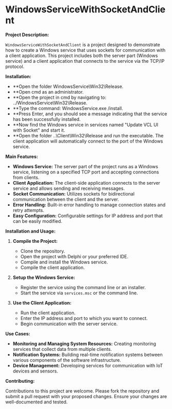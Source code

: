 # WindowsServiceWithSocketAndClient

**Project Description:**

`WindowsServiceWithSocketAndClient` is a project designed to demonstrate how to create a Windows service that uses sockets for communication with a client application. This project includes both the server part (Windows service) and a client application that connects to the service via the TCP/IP protocol.

**Installation:**
- **Open the folder WindowsService\Win32\Release.
- **Open cmd as an administrator.
- **Open the project in cmd by navigating to: ../WindowsService\Win32\Release.
- **Type the command: WindowsService.exe /install.
- **Press Enter, and you should see a message indicating that the service has been successfully installed.
- **Now find the Windows service in services named "Update VCL UI with Socket" and start it.
- **Open the folder ..\Client\Win32\Release and run the executable. The client application will automatically connect to the port of the Windows service.

**Main Features:**

- **Windows Service:** The server part of the project runs as a Windows service, listening on a specified TCP port and accepting connections from clients.
- **Client Application:** The client-side application connects to the server service and allows sending and receiving messages.
- **Socket Communication:** Utilizes sockets for bidirectional communication between the client and the server.
- **Error Handling:** Built-in error handling to manage connection states and retry attempts.
- **Easy Configuration:** Configurable settings for IP address and port that can be easily modified.

**Installation and Usage:**

1. **Compile the Project:**
   - Clone the repository.
   - Open the project with Delphi or your preferred IDE.
   - Compile and install the Windows service.
   - Compile the client application.

2. **Setup the Windows Service:**
   - Register the service using the command line or an installer.
   - Start the service via `services.msc` or the command line.

3. **Use the Client Application:**
   - Run the client application.
   - Enter the IP address and port to which you want to connect.
   - Begin communication with the server service.

**Use Cases:**

- **Monitoring and Managing System Resources:** Creating monitoring services that collect data from multiple clients.
- **Notification Systems:** Building real-time notification systems between various components of the software infrastructure.
- **Device Management:** Developing services for communication with IoT devices and sensors.

**Contributing:**

Contributions to this project are welcome. Please fork the repository and submit a pull request with your proposed changes. Ensure your changes are well-documented and tested.
